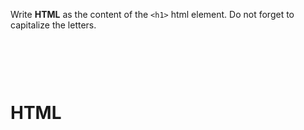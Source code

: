 Write **HTML** as the content of the `<h1>` html element.
Do not forget to capitalize the letters.

<codeblock language="html" type="exercise" testMode="fixedInput">
<code>
<h1></h1>
</code>

<solution>
<h1>HTML</h1>
</solution>
</codeblock>
